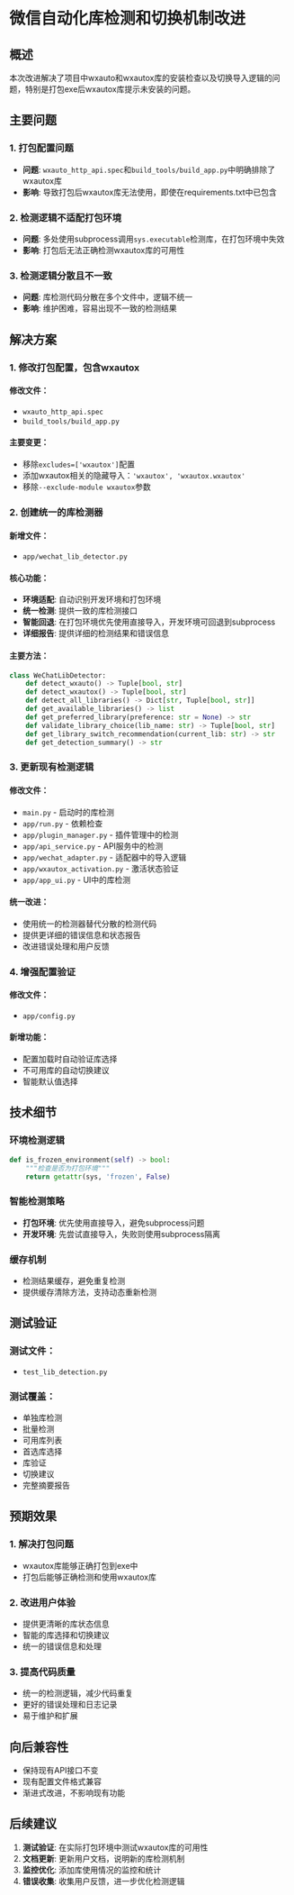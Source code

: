 # 微信自动化库检测和切换机制改进

## 概述

本次改进解决了项目中wxauto和wxautox库的安装检查以及切换导入逻辑的问题，特别是打包exe后wxautox库提示未安装的问题。

## 主要问题

### 1. 打包配置问题
- **问题**: `wxauto_http_api.spec`和`build_tools/build_app.py`中明确排除了wxautox库
- **影响**: 导致打包后wxautox库无法使用，即使在requirements.txt中已包含

### 2. 检测逻辑不适配打包环境
- **问题**: 多处使用subprocess调用`sys.executable`检测库，在打包环境中失效
- **影响**: 打包后无法正确检测wxautox库的可用性

### 3. 检测逻辑分散且不一致
- **问题**: 库检测代码分散在多个文件中，逻辑不统一
- **影响**: 维护困难，容易出现不一致的检测结果

## 解决方案

### 1. 修改打包配置，包含wxautox

#### 修改文件：
- `wxauto_http_api.spec`
- `build_tools/build_app.py`

#### 主要变更：
- 移除`excludes=['wxautox']`配置
- 添加wxautox相关的隐藏导入：`'wxautox', 'wxautox.wxautox'`
- 移除`--exclude-module wxautox`参数

### 2. 创建统一的库检测器

#### 新增文件：
- `app/wechat_lib_detector.py`

#### 核心功能：
- **环境适配**: 自动识别开发环境和打包环境
- **统一检测**: 提供一致的库检测接口
- **智能回退**: 在打包环境优先使用直接导入，开发环境可回退到subprocess
- **详细报告**: 提供详细的检测结果和错误信息

#### 主要方法：
```python
class WeChatLibDetector:
    def detect_wxauto() -> Tuple[bool, str]
    def detect_wxautox() -> Tuple[bool, str]
    def detect_all_libraries() -> Dict[str, Tuple[bool, str]]
    def get_available_libraries() -> list
    def get_preferred_library(preference: str = None) -> str
    def validate_library_choice(lib_name: str) -> Tuple[bool, str]
    def get_library_switch_recommendation(current_lib: str) -> str
    def get_detection_summary() -> str
```

### 3. 更新现有检测逻辑

#### 修改文件：
- `main.py` - 启动时的库检测
- `app/run.py` - 依赖检查
- `app/plugin_manager.py` - 插件管理中的检测
- `app/api_service.py` - API服务中的检测
- `app/wechat_adapter.py` - 适配器中的导入逻辑
- `app/wxautox_activation.py` - 激活状态验证
- `app/app_ui.py` - UI中的库检测

#### 统一改进：
- 使用统一的检测器替代分散的检测代码
- 提供更详细的错误信息和状态报告
- 改进错误处理和用户反馈

### 4. 增强配置验证

#### 修改文件：
- `app/config.py`

#### 新增功能：
- 配置加载时自动验证库选择
- 不可用库的自动切换建议
- 智能默认值选择

## 技术细节

### 环境检测逻辑
```python
def is_frozen_environment(self) -> bool:
    """检查是否为打包环境"""
    return getattr(sys, 'frozen', False)
```

### 智能检测策略
- **打包环境**: 优先使用直接导入，避免subprocess问题
- **开发环境**: 先尝试直接导入，失败则使用subprocess隔离

### 缓存机制
- 检测结果缓存，避免重复检测
- 提供缓存清除方法，支持动态重新检测

## 测试验证

### 测试文件：
- `test_lib_detection.py`

### 测试覆盖：
- 单独库检测
- 批量检测
- 可用库列表
- 首选库选择
- 库验证
- 切换建议
- 完整摘要报告

## 预期效果

### 1. 解决打包问题
- wxautox库能够正确打包到exe中
- 打包后能够正确检测和使用wxautox库

### 2. 改进用户体验
- 提供更清晰的库状态信息
- 智能的库选择和切换建议
- 统一的错误信息和处理

### 3. 提高代码质量
- 统一的检测逻辑，减少代码重复
- 更好的错误处理和日志记录
- 易于维护和扩展

## 向后兼容性

- 保持现有API接口不变
- 现有配置文件格式兼容
- 渐进式改进，不影响现有功能

## 后续建议

1. **测试验证**: 在实际打包环境中测试wxautox库的可用性
2. **文档更新**: 更新用户文档，说明新的库检测机制
3. **监控优化**: 添加库使用情况的监控和统计
4. **错误收集**: 收集用户反馈，进一步优化检测逻辑
